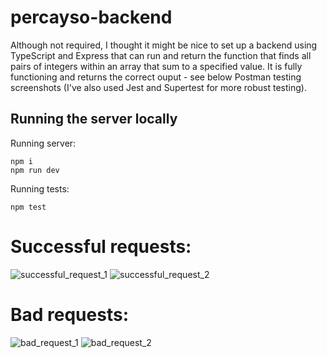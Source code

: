 # percayso-backend

Although not required, I thought it might be nice to set up a backend using TypeScript and Express that can run and return the function that finds all pairs of integers within an array that sum to a specified value. It is fully functioning and returns the correct ouput - see below Postman testing screenshots (I've also used Jest and Supertest for more robust testing).

## Running the server locally 

Running server:
```
npm i
npm run dev
```

Running tests: 
```
npm test
```

# Successful requests:
![successful_request_1](https://user-images.githubusercontent.com/112335053/217239006-46525c93-bad2-4f5d-ac77-0f199c2e98b6.png)
![successful_request_2](https://user-images.githubusercontent.com/112335053/217239071-dc3340a0-9bca-4b08-ac3d-55fbaa2599a0.png)

# Bad requests:
![bad_request_1](https://user-images.githubusercontent.com/112335053/217239111-7217c581-09cf-4722-a770-50b9986fbb16.png)
![bad_request_2](https://user-images.githubusercontent.com/112335053/217239151-2efff29d-b8e7-4500-9b60-8fd9b2a19e24.png)


